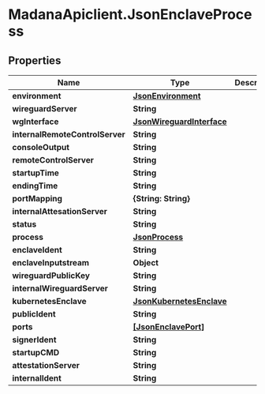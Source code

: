 # MadanaApiclient.JsonEnclaveProcess

## Properties

Name | Type | Description | Notes
------------ | ------------- | ------------- | -------------
**environment** | [**JsonEnvironment**](JsonEnvironment.md) |  | [optional] 
**wireguardServer** | **String** |  | [optional] 
**wgInterface** | [**JsonWireguardInterface**](JsonWireguardInterface.md) |  | [optional] 
**internalRemoteControlServer** | **String** |  | [optional] 
**consoleOutput** | **String** |  | [optional] 
**remoteControlServer** | **String** |  | [optional] 
**startupTime** | **String** |  | [optional] 
**endingTime** | **String** |  | [optional] 
**portMapping** | **{String: String}** |  | [optional] 
**internalAttesationServer** | **String** |  | [optional] 
**status** | **String** |  | [optional] 
**process** | [**JsonProcess**](JsonProcess.md) |  | [optional] 
**enclaveIdent** | **String** |  | [optional] 
**enclaveInputstream** | **Object** |  | [optional] 
**wireguardPublicKey** | **String** |  | [optional] 
**internalWireguardServer** | **String** |  | [optional] 
**kubernetesEnclave** | [**JsonKubernetesEnclave**](JsonKubernetesEnclave.md) |  | [optional] 
**publicIdent** | **String** |  | [optional] 
**ports** | [**[JsonEnclavePort]**](JsonEnclavePort.md) |  | [optional] 
**signerIdent** | **String** |  | [optional] 
**startupCMD** | **String** |  | [optional] 
**attestationServer** | **String** |  | [optional] 
**internalIdent** | **String** |  | [optional] 


